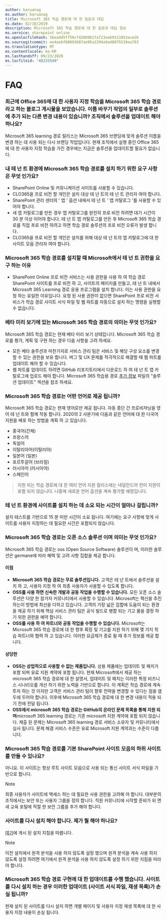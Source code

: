 ```yaml
---
author: karuanag
ms.author: karuanag
title: Microsoft 365 학습 경로에 대 한 질문과 대답
ms.date: 02/10/2019
description: Microsoft 365 학습 경로에 대 한 질문과 대답 정보
ms.service: sharepoint online
ms.openlocfilehash: 56ea4d5ff50cf42009627af23eab9313853ace2b
ms.sourcegitcommit: ee4aebf60893887ae95a1294a9ad8975539ea762
ms.translationtype: MT
ms.contentlocale: ko-KR
ms.lasthandoff: 09/23/2020
ms.locfileid: "48233540"
---
```

# <a name="frequently-asked-questions"></a>FAQ

### <a name="i-recently-saw-a-blog-post-that-custom-learning-for-office-365-is-being-renamed-to-microsoft-365-learning-pathways-are-there-other-changes-being-added-to-the-solution-as-part-of-the-renaming-effort-should-i-update-the-solution-in-my-organization"></a>최근에 Office 365에 대 한 사용자 지정 학습을 Microsoft 365 학습 경로 라고 하는 블로그 게시물을 보았습니다. 이름 바꾸기 작업의 일부로 솔루션에 추가 되는 다른 변경 내용이 있습니까? 조직에서 솔루션을 업데이트 해야 하나요?

Microsoft 365 learning 경로 릴리스는 Microsoft 365 브랜딩에 맞게 솔루션 이름을 변경 하는 데 사용 되는 다시 브랜딩 작업입니다. 현재 조직에서 실행 중인 Office 365에 대 한 사용자 지정 학습을 가진 경우에는 지금은 솔루션을 업데이트할 필요가 없습니다.  

### <a name="what-are-the-requirements-for-installing-microsoft-365-learning-pathways-into-my-tenant-environment"></a>내 테 넌 트 환경에 Microsoft 365 학습 경로를 설치 하기 위한 요구 사항은 무엇 인가요?

- SharePoint Online 및 커뮤니케이션 사이트를 사용할 수 있습니다.
- CLO365을 프로 비전 할 개인은 설치 대상 테 넌 트의 테 넌 트 관리자 여야 합니다.
- SharePoint 관리 센터의 ' 앱 ' 옵션 내에서 테 넌 트 ' 앱 카탈로그 '를 사용할 수 있어야 합니다.
- 새 앱 카탈로그를 만든 경우 앱 카탈로그를 완전히 프로 비전 하려면 대기 시간이 30 분 이상 이어야 합니다. 테 넌 트 앱 카탈로그를 만든 후 Microsoft 365 학습 경로를 직접 프로 비전 하려고 하면 학습 경로 솔루션의 프로 비전 오류가 발생 합니다. 
- CLO365을 프로 비전 할 개인은 설치를 위해 대상 테 넌 트의 앱 카탈로그에 대 한 사이트 모음 관리자 여야 합니다.

### <a name="why-is-microsoft-asking-for-tenant-permissions-when-installing-microsoft-365-learning-pathways"></a>Microsoft 365 학습 경로를 설치할 때 Microsoft에서 테 넌 트 권한을 요구 하는 이유 

- SharePoint Online 프로 비전 서비스는 사용 권한을 사용 하 여 학습 경로 SharePoint 사이트를 프로 비전 하 고, 사이트의 페이지를 만들고, 테 넌 트 내에서 Microsoft 365 Learning 경로 응용 프로그램을 설치 합니다. 이는 사용 권한을 요청 하는 유일한 이유입니다. 요청 된 사용 권한이 없으면 SharePoint 프로 비전 서비스가 학습 경로 사이트 서식 파일 및 웹 파트를 자동으로 설치 하는 명령을 실행할 수 없습니다. 

### <a name="what-are-the-implications-of-microsoft-365-learning-pathways-being-in-a-beta-preview"></a>베타 미리 보기에 있는 Microsoft 365 학습 경로의 의미는 무엇 인가요? 

Microsoft 365 학습 경로는 현재 베타 미리 보기 상태입니다. Microsoft 365 학습 경로를 평가, 계획 및 구현 하는 경우 다음 사항을 고려 하세요.

- 모든 베타 솔루션과 마찬가지로 서비스 관리 팀은 서비스 및 해당 구성 요소를 변경할 수 있는 권한을 보유 합니다. 버그 및 UX 문제를 적극적으로 해결할 때 웹 파트를 업데이트 해야 할 수 있습니다.
- 웹 파트를 업데이트 하려면 GitHub 리포지토리에서 다운로드 하 여 테 넌 트 앱 카탈로그에 업로드 해야 합니다. Microsoft 365 학습용 경로 [추가 정보](https://github.com/pnp/custom-learning-office-365/blob/master/README.md) 파일의 "솔루션 업데이트" 섹션을 참조 하세요. 

### <a name="what-languages-is-microsoft-365-learning-pathways-available-in"></a>Microsoft 365 학습 경로는 어떤 언어로 제공 됩니까?

Microsoft 365 학습 경로는 현재 영어로만 제공 됩니다. 자동 종단 간 프로비저닝을 영어 테 넌 트와 함께 작동 합니다. 2020의 2 사분기에 다음과 같은 언어에 대 한 다국어 지원을 배포 하는 방법을 계획 하 고 있습니다. 

- 중국어(간체) 
- 프랑스어  
- 독일어 
- 이탈리아어(이탈리아) 
- 일본어 (일본)  
- 포르투갈어 (브라질) 
- 러시아어 (러시아어)  
- 스페인어 

> 지원 되는 학습 경로에 대 한 여러 언어 지원 릴리스에는 네덜란드어 언어 지원이 포함 되지 않습니다. 나중에 새로운 언어 옵션을 계속 평가할 예정입니다.

### <a name="how-long-will-it-take-to-install-the-site-in-our-tenant-environment"></a>테 넌 트 환경에 사이트를 설치 하는 데 소요 되는 시간이 얼마나 걸립니까?

설치 테스트를 기반으로 15 분 미만 시간이 소요 됩니다. 여기에는 요구 사항에 맞게 사이트를 사용자 지정하는 데 필요한 시간은 포함되지 않습니다.

### <a name="is-microsoft-365-learning-pathways-an-open-source-solution-and-what-are-the-implications"></a>Microsoft 365 학습 경로는 오픈 소스 솔루션 이며 의미는 무엇 인가요?

Microsoft 365 학습 경로는 oss (Open Source Software) 솔루션이 며, 이러한 솔루션은 germane에 따라 혜택 및 고려 사항 집합을 제공 합니다.

#### <a name="benefits"></a>이점 
- **Microsoft 365 학습 경로는 무료 솔루션입니다.** 고객은 테 넌 트에서 솔루션을 설치 하 고, 사용자 지정 하 여 최종 사용자가 사용할 수 있도록 합니다.
- **OSS를 사용 하면 신속한 개발과 공동 작업을 수행할 수 있습니다.**  모든 오픈 소스 솔루션은 다양 한 참가자 커뮤니티에서 사용할 수 있습니다.  Microsoft는 혁신을 추진 하는이 방법에 최선을 다하고 있습니다.  고객의 가장 넓은 집합에 도움이 되는 환경을 제공 하기 위해 핵심 서비스 관리 팀은 공식 빌드로 병합 되는 기고 물을 결정 하기 위한 권한을 예약 합니다.  
- **OSS를 사용 하 여 파트너와 공동 작업을 수행할 수 있습니다.** Microsoft는 Microsoft 365 학습 경로에 대 한 향후 확장 및 기고를 지원 하기 위해 몇 가지 학습 파트너와 협력 하 고 있습니다. 이러한 요금제가 종료 될 때 추가 정보를 제공 합니다. 
    
#### <a name="implications"></a>상당한
- **OSS는 상업적으로 사용할 수 없는 제품입니다.** 상용 제품에는 업데이트 및 패치가 포함 되며 유료 지원 계약에 포함 됩니다. 현재 Microsoft에서 제공 하는 microsoft 365 학습 경로에 대 한 설명서, 업데이트 및 패치는 이러한 특정 비즈니스 시나리오를 개선 하기 위한 노력을 기반으로 합니다. 이 계획은 학습 경로에 계속 투자 하는 것 이지만 고객은 서비스 관리 팀이 향후 전략을 변경할 수 있다는 점을 염두에 두어야 합니다. 이후에 Microsoft 365 학습 경로에 대 한 변경 내용이 적용 되기 전에 전달 됩니다. 
- **OSS에서 microsoft 365 학습 경로는 GitHub의 온라인 문제 목록을 통해 지원 되며**microsoft 365 learning 경로는 기존 microsoft 지원 계약에 포함 되지 않습니다. 제출 된 문제는 Microsoft 365 learning 경로 서비스 소유자 및 커뮤니티에서 심사 됩니다. 문제 해결 서비스 수준은 유료 Microsoft 지원 계약과는 수준이 다릅니다.  

### <a name="can-we-make-the-microsoft-365-learning-pathways-a-subsite-of-our-primary-sharepoint-site-collection"></a>Microsoft 365 학습 경로를 기본 SharePoint 사이트 모음의 하위 사이트를 만들 수 있나요?

아니요. 이 사이트는 항상 루트 사이트 모음으로 사용 되는 통신 사이트 서식 파일을 기반으로 합니다.

> [!NOTE]
> 최종 사용자가 사이트에 액세스 하는 데 필요한 사용 권한을 고려해 야 합니다. 대부분의 조직에서는 보안 또는 사용자 그룹을 정의 합니다. 직원 커뮤니티에 시작할 준비가 되 면 새 교육 포털에 적절 한 보안 그룹을 추가 해야 합니다.

### <a name="i-need-to-reinstall-the-site-what-should-i-do"></a>사이트를 다시 설치 해야 합니다. 제가 뭘 해야 하나요?

[여기](custom_provision.md)에 게시 된 설치 지침을 따릅니다.

> [!NOTE]
> 이전 설치에서 원격 분석을 사용 하지 않도록 설정 했으며 원격 분석을 계속 사용 하지 않도록 설정 하려면 여기에서 원격 분석을 사용 하지 않도록 설정 하기 위한 지침을 따라야 합니다.

### <a name="we-made-updates-to-our-implementation-of-microsoft-365-learning-pathways-will-we-lose-these-updates-made-to-site-template-playlists-if-we-reinstall-the-site"></a>Microsoft 365 학습 경로 구현에 대 한 업데이트를 수행 했습니다. 사이트를 다시 설치 하는 경우 이러한 업데이트 (사이트 서식 파일, 재생 목록)가 손실 됩니까?

현재 설치 된 사이트를 다시 설치 하면 개별 페이지 및 사용자 지정 재생 목록에 대 한 사용자 지정 내용이 손실 됩니다.  